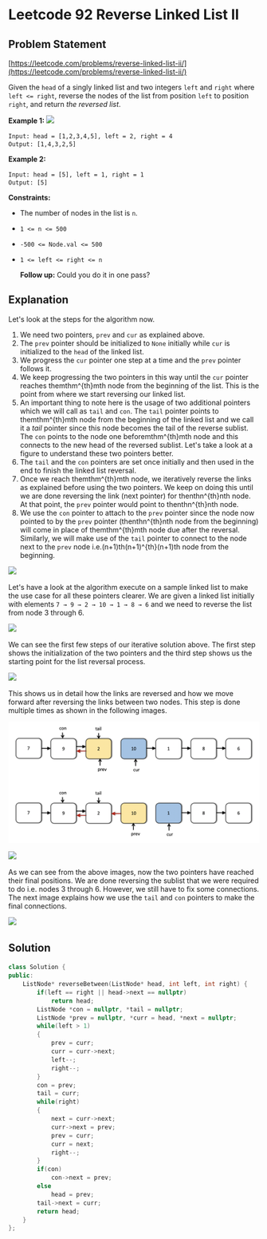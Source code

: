 # Leetcode 92 Reverse Linked List II

## Problem Statement

[https://leetcode.com/problems/reverse-linked-list-ii/](https://leetcode.com/problems/reverse-linked-list-ii/)

Given the `head` of a singly linked list and two integers `left` and `right` where `left <= right`, reverse the nodes of the list from position `left` to position `right`, and return _the reversed list_.

**Example 1:** ![](https://assets.leetcode.com/uploads/2021/02/19/rev2ex2.jpg)

```text
Input: head = [1,2,3,4,5], left = 2, right = 4
Output: [1,4,3,2,5]
```

**Example 2:**

```text
Input: head = [5], left = 1, right = 1
Output: [5]
```

**Constraints:**

* The number of nodes in the list is `n`.
* `1 <= n <= 500`
* `-500 <= Node.val <= 500`
* `1 <= left <= right <= n`

  **Follow up:** Could you do it in one pass?

## Explanation

Let's look at the steps for the algorithm now.

1. We need two pointers, `prev` and `cur` as explained above.
2. The `prev` pointer should be initialized to `None` initially while `cur` is initialized to the `head` of the linked list.
3. We progress the `cur` pointer one step at a time and the `prev` pointer follows it.
4. We keep progressing the two pointers in this way until the `cur` pointer reaches themthm^{th}mth node from the beginning of the list. This is the point from where we start reversing our linked list.
5. An important thing to note here is the usage of two additional pointers which we will call as `tail` and `con`. The `tail` pointer points to themthm^{th}mth node from the beginning of the linked list and we call it a _tail_ pointer since this node becomes the tail of the reverse sublist. The `con` points to the node one beforemthm^{th}mth node and this connects to the new head of the reversed sublist. Let's take a look at a figure to understand these two pointers better. 
6. The `tail` and the `con` pointers are set once initially and then used in the end to finish the linked list reversal.
7. Once we reach themthm^{th}mth node, we iteratively reverse the links as explained before using the two pointers. We keep on doing this until we are done reversing the link \(next pointer\) for thenthn^{th}nth node. At that point, the `prev` pointer would point to thenthn^{th}nth node.
8. We use the `con` pointer to attach to the `prev` pointer since the node now pointed to by the `prev` pointer \(thenthn^{th}nth node from the beginning\) will come in place of themthm^{th}mth node due after the reversal. Similarly, we will make use of the `tail` pointer to connect to the node next to the `prev` node i.e.\(n+1\)th\(n+1\)^{th}\(n+1\)th node from the beginning.

![](https://leetcode.com/problems/reverse-linked-list-ii/Figures/92/tail_and_con.png)

Let's have a look at the algorithm execute on a sample linked list to make the use case for all these pointers clearer. We are given a linked list initially with elements `7 → 9 → 2 → 10 → 1 → 8 → 6` and we need to reverse the list from node 3 through 6. 

![](https://leetcode.com/problems/reverse-linked-list-ii/Figures/92/iterative-1.png)

We can see the first few steps of our iterative solution above. The first step shows the initialization of the two pointers and the third step shows us the starting point for the list reversal process. 

![](https://leetcode.com/problems/reverse-linked-list-ii/Figures/92/iterative-2.png)

This shows us in detail how the links are reversed and how we move forward after reversing the links between two nodes. This step is done multiple times as shown in the following images.  

![](../.gitbook/assets/image.png)

![](https://leetcode.com/problems/reverse-linked-list-ii/Figures/92/iterative-4.png)

As we can see from the above images, now the two pointers have reached their final positions. We are done reversing the sublist that we were required to do i.e. nodes 3 through 6. However, we still have to fix some connections. The next image explains how we use the `tail` and `con` pointers to make the final connections. 

![](https://leetcode.com/problems/reverse-linked-list-ii/Figures/92/iterative-5.png)

## Solution

```cpp
class Solution {
public:
    ListNode* reverseBetween(ListNode* head, int left, int right) {
        if(left == right || head->next == nullptr)
            return head;
        ListNode *con = nullptr, *tail = nullptr;
        ListNode *prev = nullptr, *curr = head, *next = nullptr;
        while(left > 1)
        {
            prev = curr;
            curr = curr->next;
            left--;
            right--;
        }
        con = prev;
        tail = curr;
        while(right)
        {
            next = curr->next;
            curr->next = prev;
            prev = curr;
            curr = next;
            right--;
        }
        if(con) 
            con->next = prev;
        else
            head = prev;
        tail->next = curr;
        return head;
    }
};
```

